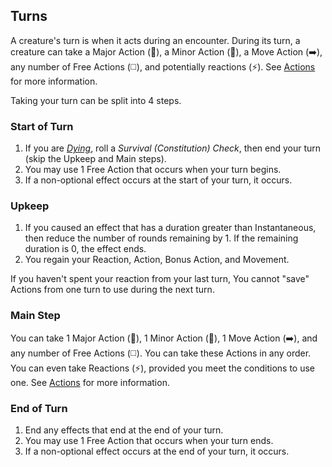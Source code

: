 ## Turns

A creature's turn is when it acts during an encounter. During its turn, a creature can take a Major Action (🔷), a Minor Action (🔵), a Move Action (➡️), any number of Free Actions (◻️), and potentially reactions (⚡). See [Actions] for more information.

Taking your turn can be split into 4 steps.

### Start of Turn

1. If you are *[Dying]*, roll a *Survival (Constitution) Check*, then end your turn (skip the Upkeep and Main steps).
2. You may use 1 Free Action that occurs when your turn begins.
3. If a non-optional effect occurs at the start of your turn, it occurs.

### Upkeep

1. If you caused an effect that has a duration greater than Instantaneous, then reduce the number of rounds remaining by 1. If the remaining duration is 0, the effect ends.
2. You regain your Reaction, Action, Bonus Action, and Movement.

If you haven't spent your reaction from your last turn, You cannot "save" Actions from one turn to use during the next turn.

### Main Step

You can take 1 Major Action (🔷), 1 Minor Action (🔵), 1 Move Action (➡️), and any number of Free Actions (◻️). You can take these Actions in any order. You can even take Reactions (⚡), provided you meet the conditions to use one. See [Actions] for more information.

### End of Turn

1. End any effects that end at the end of your turn.
2. You may use 1 Free Action that occurs when your turn ends.
3. If a non-optional effect occurs at the end of your turn, it occurs.

[Actions]: ./Actions.md
[Dying]: ../Conditions/Dying.md
